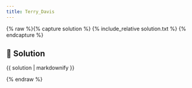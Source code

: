 ```yaml
---
title: Terry_Davis
---
```


{% raw %}{% capture solution %}
{% include_relative solution.txt %}
{% endcapture %}

## 📝 Solution

{{ solution | markdownify }}

{% endraw %}
